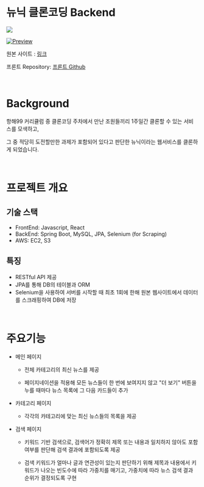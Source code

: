 # 뉴닉 클론코딩 Backend

![](https://newneek.co/static/media/logo.334be7e9.png)

[![Preview](https://img.youtube.com/vi/Brz8WhktKeY/0.jpg)](https://www.youtube.com/watch?v=Brz8WhktKeY)

원본 사이트 : [링크](https://newneek.co/)

프론트 Repository: [프론트 Github](https://github.com/chochoq/newneek_clone_front)

<br>

# Background

항해99 커리큘럼 중 클론코딩 주차에서 만난 조원들끼리 1주일간 클론할 수 있는 서비스를 모색하고, <br>

그 중 적당히 도전할만한 과제가 포함되어 있다고 판단한 뉴닉이라는 웹서비스를 클론하게 되었습니다.

<br>

# 프로젝트  개요

## 기술 스택

- FrontEnd: Javascript, React
- BackEnd: Spring Boot, MySQL, JPA, Selenium (for Scraping)
- AWS: EC2, S3

## 특징

- RESTful API 제공
- JPA를 통해 DB의 테이블과 ORM
- Selenium을 사용하여 서버를 시작할 때 최초 1회에 한해 원본 웹사이트에서 데이터를 스크래핑하여 DB에 저장

<br>

# 주요기능

- 메인 페이지
    - 전체 카테고리의 최신 뉴스를 제공
    
    - 페이지네이션을 적용해 모든 뉴스들이 한 번에 보여지지 않고 "더 보기" 버튼을 누를 때마다 뉴스 목록에 그 다음 카드들이 추가

- 카테고리 페이지
    - 각각의 카테고리에 맞는 최신 뉴스들의 목록을 제공

- 검색 페이지
    - 키워드 기반 검색으로, 검색어가 정확히 제목 또는 내용과 일치하지 않아도 포함 여부를 판단해 검색 결과에 포함되도록 제공
    
    - 검색 키워드가 얼마나 글과 연관성이 있는지 판단하기 위해 제목과 내용에서 키워드가 나오는 빈도수에 따라 가중치를 매기고, 가중치에 따라 뉴스 검색 결과 순위가 결정되도록 구현
